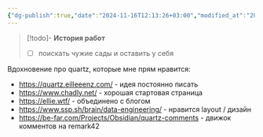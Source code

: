 ```yaml
---
{"dg-publish":true,"date":"2024-11-16T12:13:26+03:00","modified_at":"2024-11-18T14:04:33+03:00","permalink":"/forge/note-taking/чужие садики/","dgPassFrontmatter":true}
---
```



> [!todo]- **История работ**
> - [ ] поискать чужие сады и оставить у себя

Вдохновение про quartz, которые мне прям нравится:
- https://quartz.eilleeenz.com/ - идея постоянно писать
- https://www.chadly.net/ - хорошая стартовая страница
- https://ellie.wtf/ - объединено с блогом
- https://www.ssp.sh/brain/data-engineering/ - нравится layout / дизайн
- https://be-far.com/Projects/Obsidian/quartz-comments - движок комментов на remark42
